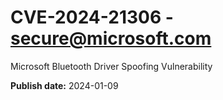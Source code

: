 # CVE-2024-21306 - secure@microsoft.com

Microsoft Bluetooth Driver Spoofing Vulnerability

**Publish date:** 2024-01-09
